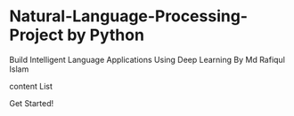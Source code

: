 # Natural-Language-Processing-Project by Python

Build Intelligent Language Applications Using Deep Learning
By Md Rafiqul Islam

content List

Get Started!

